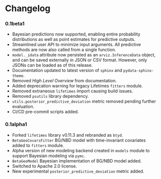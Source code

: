 # Changelog

### 0.1beta1
- Bayesian predictions now supported, enabling entire probability distributions as well as point estimates for predictive outputs.
- Streamlined user API to minimize input arguments. All predictive methods are now also called from a single function.
- `model._idata` attribute now persisted as an `arviz.InferenceData` object, and can be saved externally in JSON or CSV format. However, only JSONs can be loaded as of this release.
- Documentation updated to latest version of `sphinx` and `pydata-sphinx-theme`.
- Removed *High Level Overview* from documentation.
- Added deprecation warning for legacy Lifetimes `fitters` module.
- Removed extraneous `lifetimes` import causing build issues.
- Removed `psutils` library dependency.
- `utils.posterior_predictive_deviation` metric removed pending further evaluation.
- CI/CD pre-commit scripts added.

### 0.1alpha1
 - Forked `lifetimes` library v0.11.3 and rebranded as `btyd`.
 - `BetaGeoCovarsFitter` BG/NBD model with time-invariant covariates added to `fitters` module.
 - Alpha version of new modeling backend created in `models` module to support Bayesian modeling via `pymc`.
 - `BetaGeoModel` Bayesian implementation of BG/NBD model added.
 - Switched to Apache 2.0 license.
 - New experimental `posterior_predictive_deviation` metric added.
